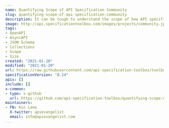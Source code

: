 ```yaml
---
name: Quantifying Scope of API Specification Community
slug: quantifying-scope-of-api-specification-community
description: It can be tough to understand the scope of how API specifications are used. When on-boarding new users to the concept of OpenAPI, JSON Schema, or AsyncAPI, I often get asked about how big the OpenAPI or other community is, and I don't have any solid numbers on the scope of it even though I know it is big. This is a project to help quantify the scope of OpenAPI, AsyncAPI, JSON Schema, and Postman Collections, while also defining the process for how we quantify the scope and what metrics we use.
image: http://api.specificationtoolbox.com/images/projects/community.jpg
tags:
- OpenAPI
- AsyncAPI
- JSON Schema
- Collections
- Scope
- Size
created: "2021-01-20"
modified: "2021-01-20"
url: https://raw.githubusercontent.com/api-specification-toolbox/toolbox/main/_projects/quantifying-scope-of-api-specification-community.md
specificationVersion: "0.14"
apis: []
include: []
x-common:
- type: x-github
  url: https://github.com/api-specification-toolbox/quantifying-scope-of-api-specification-community
maintainers:
- FN: Kin Lane
  X-twitter: apievangelist
  email: info@apievangelist.com    
...
```

